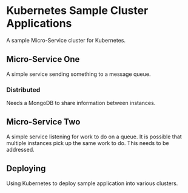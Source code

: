 # Kubernetes Sample Cluster Applications

A sample Micro-Service cluster for Kubernetes.

## Micro-Service One

A simple service sending something to a message queue.

### Distributed

Needs a MongoDB to share information between instances.

## Micro-Service Two

A simple service listening for work to do on a queue. It is possible that multiple instances pick up the same work to do.
This needs to be addressed.

## Deploying

Using Kubernetes to deploy sample application into various clusters.
